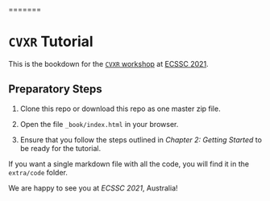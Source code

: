 =======
# `CVXR` Tutorial 

This is the bookdown for the [`CVXR`
workshop](http://ecssc2021.com.au/session/cpd131/) at 
[ECSSC 2021](http://ecssc2021.com.au/).

## Preparatory Steps

1. Clone this repo or download this repo as one master zip file.

2. Open the file `_book/index.html` in your browser.

3. Ensure that you follow the steps outlined in _Chapter 2: Getting
   Started_ to be ready for the tutorial.
   
If you want a single markdown file with all the code, you will find it
in the `extra/code` folder.

We are happy to see you at _ECSSC 2021_, Australia!
